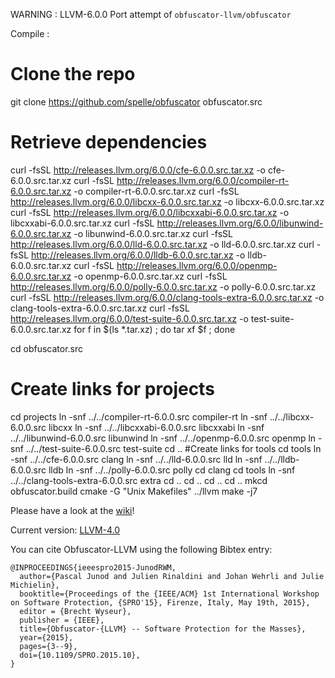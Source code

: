 WARNING : LLVM-6.0.0 Port attempt of `obfuscator-llvm/obfuscator`

Compile :
  # Clone the repo
  git clone https://github.com/spelle/obfuscator obfuscator.src
  # Retrieve dependencies
  curl -fsSL http://releases.llvm.org/6.0.0/cfe-6.0.0.src.tar.xz -o cfe-6.0.0.src.tar.xz
  curl -fsSL http://releases.llvm.org/6.0.0/compiler-rt-6.0.0.src.tar.xz -o compiler-rt-6.0.0.src.tar.xz
  curl -fsSL http://releases.llvm.org/6.0.0/libcxx-6.0.0.src.tar.xz -o libcxx-6.0.0.src.tar.xz
  curl -fsSL http://releases.llvm.org/6.0.0/libcxxabi-6.0.0.src.tar.xz -o libcxxabi-6.0.0.src.tar.xz
  curl -fsSL http://releases.llvm.org/6.0.0/libunwind-6.0.0.src.tar.xz -o libunwind-6.0.0.src.tar.xz
  curl -fsSL http://releases.llvm.org/6.0.0/lld-6.0.0.src.tar.xz -o lld-6.0.0.src.tar.xz
  curl -fsSL http://releases.llvm.org/6.0.0/lldb-6.0.0.src.tar.xz -o lldb-6.0.0.src.tar.xz
  curl -fsSL http://releases.llvm.org/6.0.0/openmp-6.0.0.src.tar.xz -o openmp-6.0.0.src.tar.xz
  curl -fsSL http://releases.llvm.org/6.0.0/polly-6.0.0.src.tar.xz  -o polly-6.0.0.src.tar.xz
  curl -fsSL http://releases.llvm.org/6.0.0/clang-tools-extra-6.0.0.src.tar.xz -o clang-tools-extra-6.0.0.src.tar.xz
  curl -fsSL http://releases.llvm.org/6.0.0/test-suite-6.0.0.src.tar.xz -o test-suite-6.0.0.src.tar.xz
  for f in $(ls *.tar.xz) ; do tar xf $f ; done

  cd obfuscator.src
  # Create links for projects
  cd projects
  ln -snf ../../compiler-rt-6.0.0.src compiler-rt
  ln -snf ../../libcxx-6.0.0.src libcxx
  ln -snf ../../libcxxabi-6.0.0.src libcxxabi
  ln -snf ../../libunwind-6.0.0.src libunwind
  ln -snf ../../openmp-6.0.0.src openmp
  ln -snf ../../test-suite-6.0.0.src test-suite
  cd ..
  #Create links for tools
  cd tools
  ln -snf ../../cfe-6.0.0.src clang
  ln -snf ../../lld-6.0.0.src lld
  ln -snf ../../lldb-6.0.0.src lldb
  ln -snf ../../polly-6.0.0.src polly
  cd clang
  cd tools
  ln -snf ../../clang-tools-extra-6.0.0.src extra
  cd ..
  cd ..
  cd ..
  cd ..
  mkcd obfuscator.build
  cmake -G "Unix Makefiles" ../llvm
  make -j7



Please have a look at the [wiki](https://github.com/c/wiki)!

Current version: [LLVM-4.0](https://github.com/obfuscator-llvm/obfuscator/tree/llvm-4.0)

You can cite Obfuscator-LLVM using the following Bibtex entry:

```
@INPROCEEDINGS{ieeespro2015-JunodRWM,
  author={Pascal Junod and Julien Rinaldini and Johan Wehrli and Julie Michielin},
  booktitle={Proceedings of the {IEEE/ACM} 1st International Workshop on Software Protection, {SPRO'15}, Firenze, Italy, May 19th, 2015},
  editor = {Brecht Wyseur},
  publisher = {IEEE},
  title={Obfuscator-{LLVM} -- Software Protection for the Masses},
  year={2015},
  pages={3--9},
  doi={10.1109/SPRO.2015.10},
}
```
